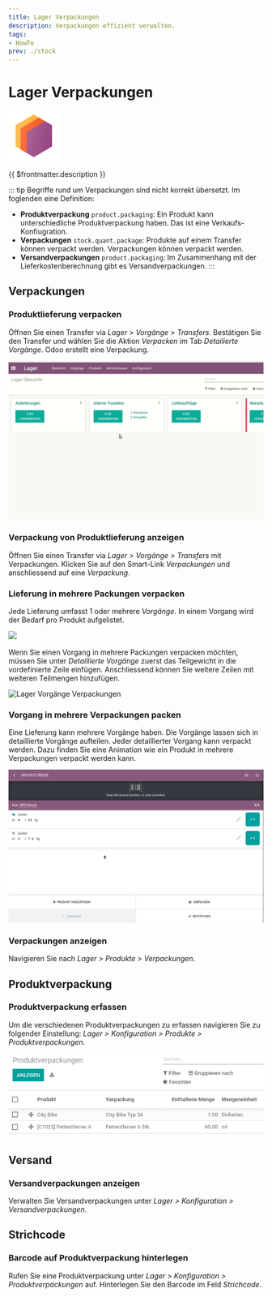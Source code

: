 ```yaml
---
title: Lager Verpackungen
description: Verpackungen effizient verwalten.
tags:
- HowTo
prev: ./stock
---
```

# Lager Verpackungen
![icons_odoo_stock](attachments/icons_odoo_stock.png)

{{ $frontmatter.description }}

::: tip
Begriffe rund um Verpackungen sind nicht korrekt übersetzt. Im foglenden eine Definition:

* **Produktverpackung** `product.packaging`: Ein Produkt kann unterschiedliche Produktverpackung haben. Das ist eine Verkaufs-Konfiugration.
* **Verpackungen** `stock.quant.package`: Produkte auf einem Transfer können verpackt werden. Verpackungen können verpackt werden.
* **Versandverpackungen** `product.packaging`: Im Zusammenhang mit der Lieferkostenberechnung gibt es Versandverpackungen. 
:::

## Verpackungen

### Produktlieferung verpacken

Öffnen Sie einen Transfer via *Lager > Vorgänge > Transfers*. Bestätigen Sie den Transfer und wählen Sie die Aktion *Verpacken* im Tab *Detailierte Vorgänge*. Odoo erstellt eine Verpackung.

![Lager Verpackungen Beispiel](attachments/Lager%20Verpackungen%20Beispiel.gif)

### Verpackung von Produktlieferung anzeigen

Öffnen Sie einen Transfer via *Lager > Vorgänge > Transfers* mit Verpackungen. Klicken Sie auf den Smart-Link *Verpackungen* und anschliessend auf eine *Verpackung*.

### Lieferung in mehrere Packungen verpacken

Jede Lieferung umfasst 1 oder mehrere *Vorgänge*. In einem Vorgang wird der Bedarf pro Produkt aufgelistet.

![](attachments/Lager%20Vorgänge.png)

Wenn Sie einen Vorgang in mehrere Packungen verpacken möchten, müssen Sie unter *Detaillierte Vorgänge* zuerst das Teilgewicht in die vordefinierte Zeile einfügen. Anschliessend können Sie weitere Zeilen mit weiteren Teilmengen hinzufügen.

![Lager Vorgänge Verpackungen](attachments/Lager%20Vorgänge%20Verpackungen.gif)

### Vorgang in mehrere Verpackungen packen

Eine Lieferung kann mehrere Vorgänge haben. Die Vorgänge lassen sich in detaillierte Vorgänge aufteilen. Jeder detaillierter Vorgang kann verpackt werden. Dazu finden Sie eine Animation wie ein Produkt in mehrere Verpackungen verpackt werden kann.

![](attachments/Lager%20Verpackungen%20mehrere%20Verpackungen.gif)

### Verpackungen anzeigen

Navigieren Sie nach *Lager > Produkte > Verpackungen*.

## Produktverpackung

### Produktverpackung erfassen

Um die verschiedenen Produktverpackungen zu erfassen navigieren Sie zu folgender Einstellung: *Lager > Konfiguration > Produkte > Produktverpackungen*.

![Lager Produktverpackungen Beispiel](attachments/Lager%20Produktverpackungen%20Beispiel.png)

## Versand

### Versandverpackungen anzeigen

Verwalten Sie Versandverpackungen unter *Lager > Konfiguration > Versandverpackungen*.

## Strichcode

### Barcode auf Produktverpackung hinterlegen

Rufen Sie eine Produktverpackung unter *Lager > Konfiguration > Produktverpackungen* auf. Hinterlegen Sie den Barcode im Feld *Strichcode*.